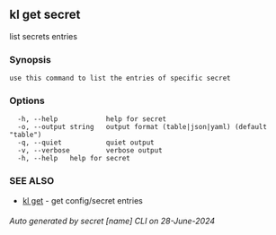 ## kl get secret

list secrets entries

### Synopsis

```
use this command to list the entries of specific secret
```

### Options

```
  -h, --help            help for secret
  -o, --output string   output format (table|json|yaml) (default "table")
  -q, --quiet           quiet output
  -v, --verbose         verbose output
  -h, --help   help for secret
```

### SEE ALSO

* [kl get](kl_get.md)  - get config/secret entries

###### Auto generated by secret [name] CLI on 28-June-2024
